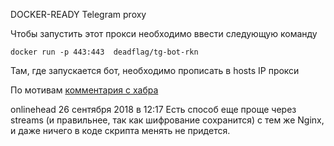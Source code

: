 DOCKER-READY Telegram proxy

Чтобы запустить этот прокси необходимо ввести следующую команду

```
docker run -p 443:443  deadflag/tg-bot-rkn
```
Там, где запускается бот, необходимо прописать в hosts IP прокси

По мотивам [комментария с хабра](https://habr.com/ru/post/424427/#comment_19159361)

onlinehead
26 сентября 2018 в 12:17 
Есть способ еще проще через streams (и правильнее, так как шифрование сохранится) с тем же Nginx, и даже ничего в коде скрипта менять не придется.
